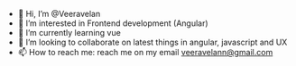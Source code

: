 - 👋 Hi, I’m @Veeravelan
- 👀 I’m interested in Frontend development (Angular)
- 🌱 I’m currently learning vue
- 💞️ I’m looking to collaborate on latest things in angular, javascript and UX
- 📫 How to reach me: reach me on my email veeravelann@gmail.com

<!---
Veeravelan/Veeravelan is a ✨ special ✨ repository because its `README.md` (this file) appears on your GitHub profile.
You can click the Preview link to take a look at your changes.
--->
